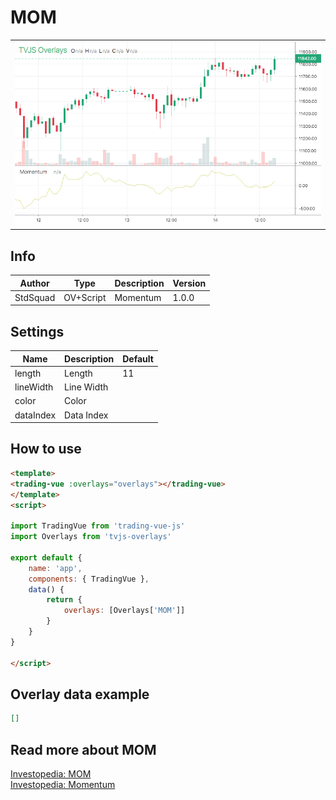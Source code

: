 
# MOM

<table><tr><td>
  <img width="800" heigth="480" src="screen.png" alt="screen">
</td></tr></table>

## Info

| Author | Type | Description | Version |
| ------ | ---- | ----------- | ------- |
| StdSquad | OV+Script | Momentum | 1.0.0 |


## Settings

| Name | Description | Default |
| ---- | ----------- | ------- |
| length | Length | 11 |
| lineWidth | Line Width |  |
| color | Color |  |
| dataIndex | Data Index |  |

## How to use

```html
<template>
<trading-vue :overlays="overlays"></trading-vue>
</template>
<script>

import TradingVue from 'trading-vue-js'
import Overlays from 'tvjs-overlays'

export default {
    name: 'app',
    components: { TradingVue },
    data() {
        return {
            overlays: [Overlays['MOM']]
        }
    }
}

</script>

```

## Overlay data example

```json
[]
```

## Read more about MOM

[Investopedia: MOM](https://www.investopedia.com/search?q=MOM)<br>
[Investopedia: Momentum](https://www.investopedia.com/search?q=Momentum)

